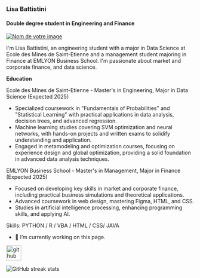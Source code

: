 ### Lisa Battistini
#### Double degree student in Engineering and Finance
[![Nom de votre image](https://drive.google.com/uc?export=view&id=1tl7dSJcOxDKUTHZ6PeSThk1G1e7hDYIi)](https://drive.google.com/uc?export=view&id=1FXpGxk7Mj9YPJ6WWaYE8SZKAmdF0DN2R
)


I'm Lisa Battistini, an engineering student with a major in Data Science at École des Mines de Saint-Etienne and a management student majoring in Finance at EMLYON Business School. I'm passionate about market and corporate finance, and data science.

**Education**

École des Mines de Saint-Etienne - Master's in Engineering, Major in Data Science (Expected 2025)
- Specialized coursework in "Fundamentals of Probabilities" and "Statistical Learning" with practical applications in data analysis, decision trees, and advanced regression.
- Machine learning studies covering SVM optimization and neural networks, with hands-on projects and written exams to solidify understanding and application.
- Engaged in metamodeling and optimization courses, focusing on experience design and global optimization, providing a solid foundation in advanced data analysis techniques.
  
EMLYON Business School - Master's in Management, Major in Finance (Expected 2025)
- Focused on developing key skills in market and corporate finance, including practical business simulations and theoretical applications.
- Advanced coursework in web design, mastering Figma, HTML, and CSS.
- Studies in artificial intelligence processing, enhancing programming skills, and applying AI.

Skills: PYTHON / R / VBA / HTML / CSS/ JAVA

- 🔭 I’m currently working on this page. 


[<img src='https://cdn.jsdelivr.net/npm/simple-icons@3.0.1/icons/github.svg' alt='github' height='40'>](https://github.com/Lisabttst )  

![GitHub streak stats](https://streak-stats.demolab.com/?user=Lisabttst )  

